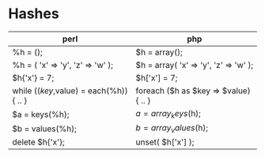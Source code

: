 # Hashes

perl                | php
--------------------|---------------------
%h = ();                                    | $h = array();
%h = ( 'x' => 'y', 'z' => 'w' );            | $h = array( 'x' => 'y', 'z' => 'w' );
$h{'x'} = 7;                                | $h['x'] = 7;
while (($key,$value) = each(%h))<br>{ .. }  | foreach ($h as $key =\> $value)<br>{ .. }
$a = keys(%h);                              | $a = array_keys($h);
$b = values(%h);                            | $b = array_values($h);
delete $h{'x'};                             | unset( $h['x'] );
